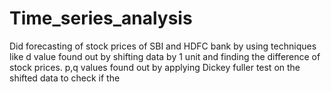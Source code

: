 # Time_series_analysis
Did forecasting of stock prices of SBI and HDFC bank by using techniques like 
d value found out by shifting data by 1 unit and finding the difference of stock prices.
p,q values found out by applying Dickey fuller test on the shifted data to check if the 
 
